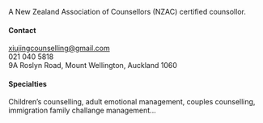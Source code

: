 


A New Zealand Association of Counsellors (NZAC) certified counsollor.


#### Contact
xiujingcounselling@gmail.com  
021 040 5818  
9A Roslyn Road, Mount Wellington, Auckland 1060  

#### Specialties
Children’s counselling, adult emotional management, couples counselling, immigration family challange management...
